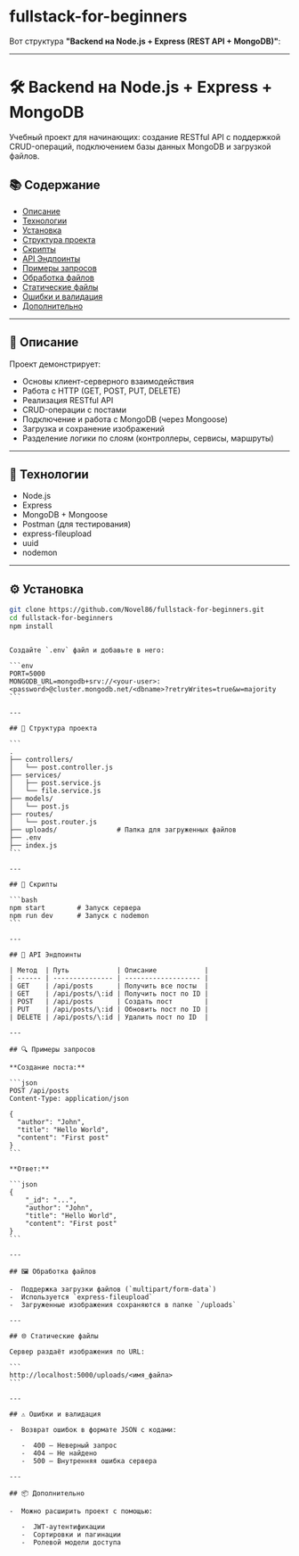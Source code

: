 # fullstack-for-beginners

Вот структура **"Backend на Node.js + Express (REST API + MongoDB)"**:

---

# 🛠️ Backend на Node.js + Express + MongoDB

Учебный проект для начинающих: создание RESTful API с поддержкой CRUD-операций, подключением базы данных MongoDB и загрузкой файлов.

## 📚 Содержание

-  [Описание](#описание)
-  [Технологии](#технологии)
-  [Установка](#установка)
-  [Структура проекта](#структура-проекта)
-  [Скрипты](#скрипты)
-  [API Эндпоинты](#api-эндпоинты)
-  [Примеры запросов](#примеры-запросов)
-  [Обработка файлов](#обработка-файлов)
-  [Статические файлы](#статические-файлы)
-  [Ошибки и валидация](#ошибки-и-валидация)
-  [Дополнительно](#дополнительно)

---

## 📄 Описание

Проект демонстрирует:

-  Основы клиент-серверного взаимодействия
-  Работа с HTTP (GET, POST, PUT, DELETE)
-  Реализация RESTful API
-  CRUD-операции с постами
-  Подключение и работа с MongoDB (через Mongoose)
-  Загрузка и сохранение изображений
-  Разделение логики по слоям (контроллеры, сервисы, маршруты)

---

## 🚀 Технологии

-  Node.js
-  Express
-  MongoDB + Mongoose
-  Postman (для тестирования)
-  express-fileupload
-  uuid
-  nodemon

---

## ⚙️ Установка

```bash
git clone https://github.com/Novel86/fullstack-for-beginners.git
cd fullstack-for-beginners
npm install
```

````

Создайте `.env` файл и добавьте в него:

```env
PORT=5000
MONGODB_URL=mongodb+srv://<your-user>:<password>@cluster.mongodb.net/<dbname>?retryWrites=true&w=majority
```

---

## 📁 Структура проекта

```
.
├── controllers/
│   └── post.controller.js
├── services/
│   ├── post.service.js
│   └── file.service.js
├── models/
│   └── post.js
├── routes/
│   └── post.router.js
├── uploads/               # Папка для загруженных файлов
├── .env
├── index.js
```

---

## 📜 Скрипты

```bash
npm start        # Запуск сервера
npm run dev      # Запуск с nodemon
```

---

## 📡 API Эндпоинты

| Метод  | Путь            | Описание            |
| ------ | --------------- | ------------------- |
| GET    | /api/posts      | Получить все посты  |
| GET    | /api/posts/\:id | Получить пост по ID |
| POST   | /api/posts      | Создать пост        |
| PUT    | /api/posts/\:id | Обновить пост по ID |
| DELETE | /api/posts/\:id | Удалить пост по ID  |

---

## 🔍 Примеры запросов

**Создание поста:**

```json
POST /api/posts
Content-Type: application/json

{
  "author": "John",
  "title": "Hello World",
  "content": "First post"
}
```

**Ответ:**

```json
{
	"_id": "...",
	"author": "John",
	"title": "Hello World",
	"content": "First post"
}
```

---

## 🖼️ Обработка файлов

-  Поддержка загрузки файлов (`multipart/form-data`)
-  Используется `express-fileupload`
-  Загруженные изображения сохраняются в папке `/uploads`

---

## 🌐 Статические файлы

Сервер раздаёт изображения по URL:

```
http://localhost:5000/uploads/<имя_файла>
```

---

## ⚠️ Ошибки и валидация

-  Возврат ошибок в формате JSON с кодами:

   -  400 — Неверный запрос
   -  404 — Не найдено
   -  500 — Внутренняя ошибка сервера

---

## 📦 Дополнительно

-  Можно расширить проект с помощью:

   -  JWT-аутентификации
   -  Сортировки и пагинации
   -  Ролевой модели доступа
````
